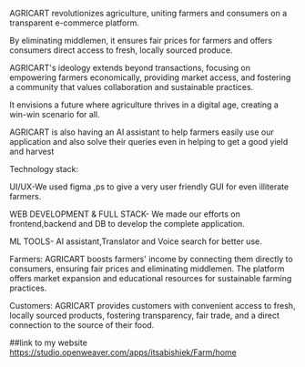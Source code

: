 AGRICART revolutionizes agriculture, uniting farmers and consumers on a transparent e-commerce platform. 

By eliminating middlemen, it ensures fair prices for farmers and offers consumers direct access to fresh, locally sourced produce. 

AGRICART's ideology extends beyond transactions, focusing on empowering farmers economically, providing market access, and fostering a community that values collaboration and sustainable practices. 

It envisions a future where agriculture thrives in a digital age, creating a win-win scenario for all.

AGRICART is also having an AI assistant to help farmers easily use our application and also solve their queries even in helping to get a good yield and harvest


Technology stack:

UI/UX-We used figma ,ps to give a very  user friendly GUI for even illiterate farmers.

WEB DEVELOPMENT & FULL STACK- We made our efforts on frontend,backend and DB to develop the complete application.

ML TOOLS- AI assistant,Translator and Voice search for better use.


Farmers: AGRICART boosts farmers' income by connecting
 them directly to consumers, ensuring fair prices and eliminating
 middlemen. The platform offers market expansion and
 educational resources for sustainable farming practices.

Customers: AGRICART provides customers with convenient 
access to fresh, locally sourced products, fostering transparency,
 fair trade, and a direct connection to the source of their food.

##link to my website
https://studio.openweaver.com/apps/itsabishiek/Farm/home
